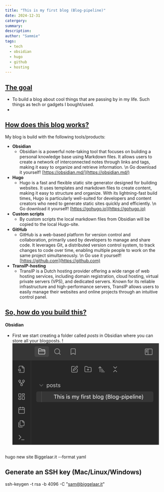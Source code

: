 ```yaml
---
title: "This is my first blog (Blog-pipeline)"
date: 2024-12-31
catergory:
summary:
description:
author: "Sammie"
tags:
  - tech
  - obsidian
  - hugo
  - github
  - hosting
---
```


## <u>The goal</u>
- To build a blog about cool things that are passing by in my life. Such things as tech or gadgets I bought/used.
- 
## <u>How does this blog works?</u>
My blog is build with the following tools/products:
- **Obsidian**
	- Obsidian is a powerful note-taking tool that focuses on building a personal knowledge base using Markdown files. It allows users to create a network of interconnected notes through links and tags, making it easy to organize and retrieve information. \n Go download it yourself! [https://obsidian.md/](https://obsidian.md/)
- **Hugo**
	- Hugo is a fast and flexible static site generator designed for building websites. It uses templates and markdown files to create content, making it easy to structure and organize. With its lightning-fast build times, Hugo is particularly well-suited for developers and content creators who need to generate static sites quickly and efficiently. \n Go download it yourself! [https://gohugo.io](https://gohugo.io)
- **Custom scripts**
	- By custom scripts the local markdown files from Obsidian will be copied to the local Hugo-site.
- **GitHub**
	- GitHub is a web-based platform for version control and collaboration, primarily used by developers to manage and share code. It leverages Git, a distributed version control system, to track changes to code over time, enabling multiple people to work on the same project simultaneously. \n Go use it yourself! [https://github.com](https://github.com)
- **TransIP-hosting**
	- TransIP is a Dutch hosting provider offering a wide range of web hosting services, including domain registration, cloud hosting, virtual private servers (VPS), and dedicated servers. Known for its reliable infrastructure and high-performance servers, TransIP allows users to easily manage their websites and online projects through an intuitive control panel.

## <u>So, how do you build this?</u>

#### Obsidian

- First we start creating a folder called _posts_ in Obsidian where you can store all your blogposts.
!![Image Description](/images/Pasted%20image%2020250103220213.png)

```
```

hugo new site Biggelaar.it --format yaml

## Generate an SSH key (Mac/Linux/Windows)

ssh-keygen -t rsa -b 4096 -C "sam@biggelaar.it"

